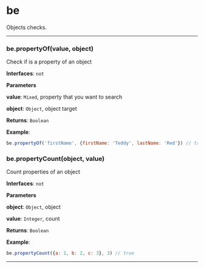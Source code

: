 # be

Objects checks.



* * *

### be.propertyOf(value, object) 

Check if is a property of an object**Interfaces**: `not`

**Parameters**

**value**: `Mixed`, property that you want to search

**object**: `Object`, object target

**Returns**: `Boolean`

**Example**:
```js
be.propertyOf('firstName', {firstName: 'Teddy', lastName: 'Red'}) // true
```


### be.propertyCount(object, value) 

Count properties of an object**Interfaces**: `not`

**Parameters**

**object**: `Object`, object

**value**: `Integer`, count

**Returns**: `Boolean`

**Example**:
```js
be.propertyCount({a: 1, b: 2, c: 3}, 3) // true
```



* * *










